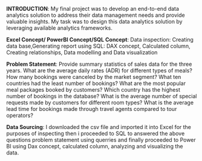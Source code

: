 **INTRODUCTION**:
My final project was to develop an end-to-end data analytics solution to address their data management needs and provide valuable insights. My task was to design this data analytics solution by leveraging available analytics frameworks.

**Excel Concept/ PowerBI Concept/SQL Concept**:
Data inspection: Creating data base,Generating report using SQL: DAX concept, Calculated column, Creating relationships, Data modelling and Data visualization 

**Problem Statement**:
Provide summary statistics of sales data for the three years.
What are the average daily rates (ADR) for different types of meals?
How many bookings were canceled by the market segment?
What ten countries had the least number of bookings?
What are the most popular meal packages booked by customers?
Which country has the highest number of bookings in the database?
What is the average number of special requests made by customers for different room types?
What is the average lead time for bookings made through travel agents compared to tour operators?

**Data Sourcing**:
I downloaded the csv file and imported it into Excel for the purposes of inspecting then i proceeded to SQL to answered the above questions problem statement using querries and finally proceeded to Power BI using Dax concept, calculated column, analyzing and visualizing the data.

